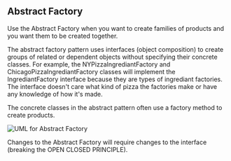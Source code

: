 ## Abstract Factory

Use the Abstract Factory when you want to create families of products and you want them to be created together.

The abstract factory pattern uses interfaces (object composition) to create groups of related or dependent objects without specifying their concrete classes.  For example, the NYPizzaIngrediantFactory and ChicagoPizzaIngrediantFactory classes will implement the IngrediantFactory interface because they are types of ingrediant factories.  The interface doesn't care what kind of pizza the factories make or have any knowledge of how it's made.  

The concrete classes in the abstract pattern often use a factory method to create products.


![UML for Abstract Factory](https://user-images.githubusercontent.com/22779199/35650537-714dd846-06aa-11e8-8f45-185ebf476afc.png)

Changes to the Abstract Factory will require changes to the interface (breaking the OPEN CLOSED PRINCIPLE).


  


